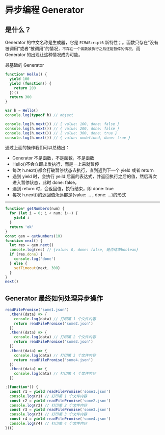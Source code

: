 # 异步编程 Generator

## 是什么？

Generator 的中文名称是生成器，它是 `ECMAScript6` 新特性；。函数只存在“没有被调用”或者“被调用”的情况，`不存在一个函数被执行之后还能暂停的情况`，而 Generator 的出现让这种情况成为可能。

最基础的 Generator

```js
function* Hello() {
  yield 100
  yield (function() {
    return 200
  })()
  return 300
}

var h = Hello()
console.log(typeof h) // object

console.log(h.next()) // { value: 100, done: false }
console.log(h.next()) // { value: 200, done: false }
console.log(h.next()) // { value: 300, done: true }
console.log(h.next()) // { value: undefined, done: true }
```

通过上面的操作我们可以总结出：

- Generator 不是函数，不是函数，不是函数
- Hello()不会立即出发执行，而是一上来就暂停
- 每次 h.next()都会打破暂停状态去执行，直到遇到下一个 yield 或者 return
- 遇到 yield 时，会执行 yeild 后面的表达式，并返回执行之后的值，然后再次进入暂停状态，此时 done: false。
- 遇到 return 时，会返回值，执行结束，即 done: true
- 每次 h.next()的返回值永远都是{value: ... , done: ...}的形式

---

```js
function* getNumbers(num) {
  for (let i = 0; i < num; i++) {
    yield i
  }
  return 'ok'
}
const gen = getNumbers(10)
function next() {
  let res = gen.next()
  console.log(res) // {value: 0, done: false, 是否结束boolean}
  if (res.done) {
    console.log('done')
  } else {
    setTimeout(next, 300)
  }
}
next()
```

## Generator 最终如何处理异步操作

```js
readFilePromise('some1.json')
  .then((data) => {
    console.log(data) // 打印第 1 个文件内容
    return readFilePromise('some2.json')
  })
  .then((data) => {
    console.log(data) // 打印第 2 个文件内容
    return readFilePromise('some3.json')
  })
  .then((data) => {
    console.log(data) // 打印第 3 个文件内容
    return readFilePromise('some4.json')
  })
  .then((data) => {
    console.log(data) // 打印第 4 个文件内容
  })
```

```js
;(function*() {
  const r1 = yield readFilePromise('some1.json')
  console.log(r1) // 打印第 1 个文件内容
  const r2 = yield readFilePromise('some2.json')
  console.log(r2) // 打印第 2 个文件内容
  const r3 = yield readFilePromise('some3.json')
  console.log(r3) // 打印第 3 个文件内容
  const r4 = yield readFilePromise('some4.json')
  console.log(r4) // 打印第 4 个文件内容
})()
```

